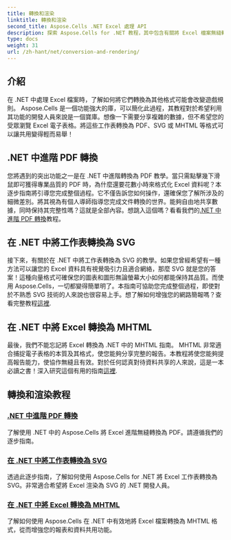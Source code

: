```yaml
---
title: 轉換和渲染
linktitle: 轉換和渲染
second_title: Aspose.Cells .NET Excel 處理 API
description: 探索 Aspose.Cells for .NET 教程，其中包含有關將 Excel 檔案無縫轉換和渲染為不同格式的高級指南。
type: docs
weight: 31
url: /zh-hant/net/conversion-and-rendering/
---
```

## 介紹

在 .NET 中處理 Excel 檔案時，了解如何將它們轉換為其他格式可能會改變遊戲規則。 Aspose.Cells 是一個功能強大的庫，可以簡化此過程，其教程對於希望利用其功能的開發人員來說是一個寶庫。想像一下需要分享複雜的數據，但不希望您的受眾瀏覽 Excel 電子表格。將這些工作表轉換為 PDF、SVG 或 MHTML 等格式可以讓共用變得輕而易舉！ 

## .NET 中進階 PDF 轉換

您將遇到的突出功能之一是在 .NET 中進階轉換為 PDF 教學。當只需點擊幾下滑鼠即可獲得專業品質的 PDF 時，為什麼還要花數小時來格式化 Excel 資料呢？本逐步指南將引導您完成整個過程。它不僅告訴您如何操作，還確保您了解所涉及的細微差別。將其視為有個人導師指導您完成文件轉換的世界。能夠自由地共享數據，同時保持其完整性嗎？這就是全部內容。想跳入這個嗎？看看我們的[.NET 中進階 PDF 轉換](./advanced-conversion-to-pdf/)教程。

## 在 .NET 中將工作表轉換為 SVG

接下來，有關於在 .NET 中將工作表轉換為 SVG 的教學。如果您曾經希望有一種方法可以讓您的 Excel 資料具有視覺吸引力且適合網絡，那麼 SVG 就是您的答案！這種向量格式可確保您的圖表和圖形無論螢幕大小如何都能保持其品質。而使用 Aspose.Cells，一切都變得簡單明了。本指南可協助您完成整個過程，即使對於不熟悉 SVG 技術的人來說也很容易上手。想了解如何增強您的網路簡報嗎？查看完整教程[這裡](./converting-worksheet-to-svg/).

## 在 .NET 中將 Excel 轉換為 MHTML

最後，我們不能忘記將 Excel 轉換為 .NET 中的 MHTML 指南。 MHTML 非常適合捕捉電子表格的本質及其格式，使您能夠分享完整的報告。本教程將使您能夠提高報告能力，使協作無縫且有效。對於任何認真對待資料共享的人來說，這是一本必讀之書！深入研究這個有用的指南[這裡](./converting-excel-to-mhtml/).

## 轉換和渲染教程
### [.NET 中進階 PDF 轉換](./advanced-conversion-to-pdf/)
了解使用 .NET 中的 Aspose.Cells 將 Excel 進階無縫轉換為 PDF。請遵循我們的逐步指南。
### [在 .NET 中將工作表轉換為 SVG](./converting-worksheet-to-svg/)
透過此逐步指南，了解如何使用 Aspose.Cells for .NET 將 Excel 工作表轉換為 SVG。非常適合希望將 Excel 渲染為 SVG 的 .NET 開發人員。
### [在 .NET 中將 Excel 轉換為 MHTML](./converting-excel-to-mhtml/)
了解如何使用 Aspose.Cells 在 .NET 中有效地將 Excel 檔案轉換為 MHTML 格式，從而增強您的報表和資料共用功能。
